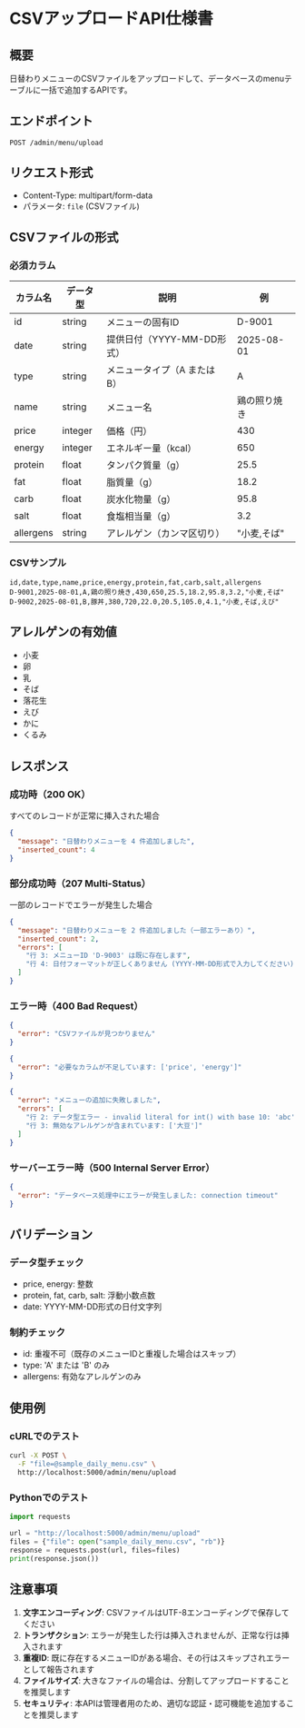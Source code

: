 # CSVアップロードAPI仕様書

## 概要
日替わりメニューのCSVファイルをアップロードして、データベースのmenuテーブルに一括で追加するAPIです。

## エンドポイント
```
POST /admin/menu/upload
```

## リクエスト形式
- Content-Type: multipart/form-data
- パラメータ: `file` (CSVファイル)

## CSVファイルの形式

### 必須カラム
| カラム名 | データ型 | 説明 | 例 |
|---------|---------|------|-----|
| id | string | メニューの固有ID | D-9001 |
| date | string | 提供日付（YYYY-MM-DD形式） | 2025-08-01 |
| type | string | メニュータイプ（A または B） | A |
| name | string | メニュー名 | 鶏の照り焼き |
| price | integer | 価格（円） | 430 |
| energy | integer | エネルギー量（kcal） | 650 |
| protein | float | タンパク質量（g） | 25.5 |
| fat | float | 脂質量（g） | 18.2 |
| carb | float | 炭水化物量（g） | 95.8 |
| salt | float | 食塩相当量（g） | 3.2 |
| allergens | string | アレルゲン（カンマ区切り） | "小麦,そば" |

### CSVサンプル
```csv
id,date,type,name,price,energy,protein,fat,carb,salt,allergens
D-9001,2025-08-01,A,鶏の照り焼き,430,650,25.5,18.2,95.8,3.2,"小麦,そば"
D-9002,2025-08-01,B,豚丼,380,720,22.0,20.5,105.0,4.1,"小麦,そば,えび"
```

## アレルゲンの有効値
- 小麦
- 卵
- 乳
- そば
- 落花生
- えび
- かに
- くるみ

## レスポンス

### 成功時（200 OK）
すべてのレコードが正常に挿入された場合
```json
{
  "message": "日替わりメニューを 4 件追加しました",
  "inserted_count": 4
}
```

### 部分成功時（207 Multi-Status）
一部のレコードでエラーが発生した場合
```json
{
  "message": "日替わりメニューを 2 件追加しました（一部エラーあり）",
  "inserted_count": 2,
  "errors": [
    "行 3: メニューID 'D-9003' は既に存在します",
    "行 4: 日付フォーマットが正しくありません (YYYY-MM-DD形式で入力してください): 2025/08/02"
  ]
}
```

### エラー時（400 Bad Request）
```json
{
  "error": "CSVファイルが見つかりません"
}
```

```json
{
  "error": "必要なカラムが不足しています: ['price', 'energy']"
}
```

```json
{
  "error": "メニューの追加に失敗しました",
  "errors": [
    "行 2: データ型エラー - invalid literal for int() with base 10: 'abc'",
    "行 3: 無効なアレルゲンが含まれています: ['大豆']"
  ]
}
```

### サーバーエラー時（500 Internal Server Error）
```json
{
  "error": "データベース処理中にエラーが発生しました: connection timeout"
}
```

## バリデーション

### データ型チェック
- price, energy: 整数
- protein, fat, carb, salt: 浮動小数点数
- date: YYYY-MM-DD形式の日付文字列

### 制約チェック
- id: 重複不可（既存のメニューIDと重複した場合はスキップ）
- type: 'A' または 'B' のみ
- allergens: 有効なアレルゲンのみ

## 使用例

### cURLでのテスト
```bash
curl -X POST \
  -F "file=@sample_daily_menu.csv" \
  http://localhost:5000/admin/menu/upload
```

### Pythonでのテスト
```python
import requests

url = "http://localhost:5000/admin/menu/upload"
files = {"file": open("sample_daily_menu.csv", "rb")}
response = requests.post(url, files=files)
print(response.json())
```

## 注意事項

1. **文字エンコーディング**: CSVファイルはUTF-8エンコーディングで保存してください
2. **トランザクション**: エラーが発生した行は挿入されませんが、正常な行は挿入されます
3. **重複ID**: 既に存在するメニューIDがある場合、その行はスキップされエラーとして報告されます
4. **ファイルサイズ**: 大きなファイルの場合は、分割してアップロードすることを推奨します
5. **セキュリティ**: 本APIは管理者用のため、適切な認証・認可機能を追加することを推奨します
